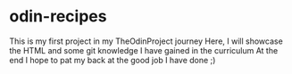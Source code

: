 # odin-recipes

This is my first project in my TheOdinProject journey
Here, I will showcase the HTML and some git knowledge I have gained in the curriculum
At the end I hope to pat my back at the good job I have done ;)